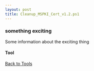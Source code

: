 ```yaml
---
layout: post
title: Cleanup_MSPKI_Cert_v1.2.ps1
---
```


### something exciting

Some information about the exciting thing

#### Tool

<script src="https://gist-it.appspot.com/github.com/BanterBoy/scripts-blog/blob/master/PowerShell/tools/Cleanup_MSPKI_Cert_v1.2.ps1" crossorigin="anonymous"></script>

<a href="/menu/_pages/tools.html">Back to Tools</a>
